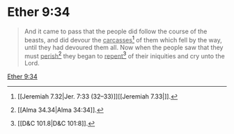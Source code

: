 # Ether 9:34

> And it came to pass that the people did follow the course of the beasts, and did devour the <u>carcasses</u>[^a] of them which fell by the way, until they had devoured them all. Now when the people saw that they must <u>perish</u>[^b] they began to <u>repent</u>[^c] of their iniquities and cry unto the Lord.

[Ether 9:34](https://www.churchofjesuschrist.org/study/scriptures/bofm/ether/9?lang=eng&id=p34#p34)


[^a]: [[Jeremiah 7.32|Jer. 7:33 (32–33)]][[Jeremiah 7.33|]].  
[^b]: [[Alma 34.34|Alma 34:34]].  
[^c]: [[D&C 101.8|D&C 101:8]].  
